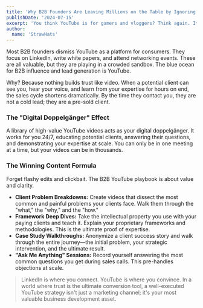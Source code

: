 ```yaml
---
title: 'Why B2B Founders Are Leaving Millions on the Table by Ignoring YouTube'
publishDate: '2024-07-15'
excerpt: 'You think YouTube is for gamers and vloggers? Think again. It''s the most powerful B2B trust-building engine on the planet. Here''s the playbook for founders to dominate their niche with video.'
author:
  name: 'StrawHats'
---
```


Most B2B founders dismiss YouTube as a platform for consumers. They focus on LinkedIn, write white papers, and attend networking events. These are all valuable, but they are playing in a crowded sandbox. The blue ocean for B2B influence and lead generation is YouTube.

Why? Because nothing builds trust like video. When a potential client can see you, hear your voice, and learn from your expertise for hours on end, the sales cycle shortens dramatically. By the time they contact you, they are not a cold lead; they are a pre-sold client.

### The "Digital Doppelgänger" Effect

A library of high-value YouTube videos acts as your digital doppelgänger. It works for you 24/7, educating potential clients, answering their questions, and demonstrating your expertise at scale. You can only be in one meeting at a time, but your videos can be in thousands.

### The Winning Content Formula

Forget flashy edits and clickbait. The B2B YouTube playbook is about value and clarity.

*   **Client Problem Breakdowns:** Create videos that dissect the most common and painful problems your clients face. Walk them through the "what," the "why," and the "how."
*   **Framework Deep Dives:** Take the intellectual property you use with your paying clients and teach it. Explain your proprietary frameworks and methodologies. This is the ultimate proof of expertise.
*   **Case Study Walkthroughs:** Anonymize a client success story and walk through the entire journey—the initial problem, your strategic intervention, and the ultimate result.
*   **"Ask Me Anything" Sessions:** Record yourself answering the most common questions you get during sales calls. This pre-handles objections at scale.

> LinkedIn is where you connect. YouTube is where you convince. In a world where trust is the ultimate conversion tool, a well-executed YouTube strategy isn't just a marketing channel; it's your most valuable business development asset.
